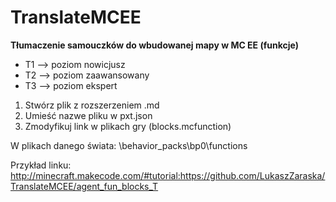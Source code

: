 # TranslateMCEE
**Tłumaczenie samouczków do wbudowanej mapy w MC EE (funkcje)**
- T1 --> poziom nowicjusz
- T2 --> poziom zaawansowany
- T3 --> poziom ekspert

1. Stwórz plik z rozszerzeniem .md 
2. Umieść nazwe pliku w pxt.json
3. Zmodyfikuj link w plikach gry (blocks.mcfunction)

W plikach danego świata:
\behavior_packs\bp0\functions

Przykład linku:
http://minecraft.makecode.com/#tutorial:https://github.com/LukaszZaraska/TranslateMCEE/agent_fun_blocks_T
